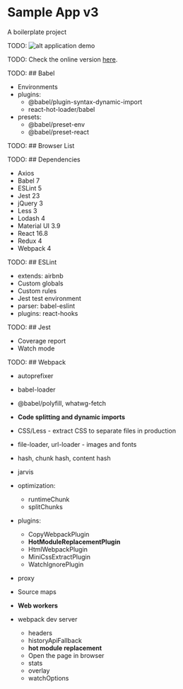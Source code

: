 # Sample App v3

A boilerplate project

TODO: ![alt application demo](https://github.com/atorov/sample-app-2/blob/dev/src/assets/img/demo/screen-demo.gif)

TODO: Check the online version [here](http://sample-app-2.surge.sh/).

TODO: ## Babel

- Environments
- plugins:
  - @babel/plugin-syntax-dynamic-import
  - react-hot-loader/babel
- presets:
  - @babel/preset-env
  - @babel/preset-react

TODO: ## Browser List

TODO: ## Dependencies

- Axios
- Babel 7
- ESLint 5
- Jest 23
- jQuery 3
- Less 3
- Lodash 4
- Material UI 3.9
- React 16.8
- Redux 4
- Webpack 4

TODO: ## ESLint

- extends: airbnb
- Custom globals
- Custom rules
- Jest test environment
- parser: babel-eslint
- plugins: react-hooks

TODO: ## Jest

- Coverage report
- Watch mode

TODO: ## Webpack

- autoprefixer
- babel-loader
- @babel/polyfill, whatwg-fetch
- **Code splitting and dynamic imports**
- CSS/Less - extract CSS to separate files in production
- file-loader, url-loader - images and fonts
- hash, chunk hash, content hash
- jarvis
- optimization:
  - runtimeChunk
  - splitChunks
- plugins:
  - CopyWebpackPlugin
  - **HotModuleReplacementPlugin**
  - HtmlWebpackPlugin
  - MiniCssExtractPlugin
  - WatchIgnorePlugin
- proxy
- Source maps
- **Web workers**

- webpack dev server
  - headers
  - historyApiFallback
  - **hot module replacement**
  - Open the page in browser
  - stats
  - overlay
  - watchOptions
